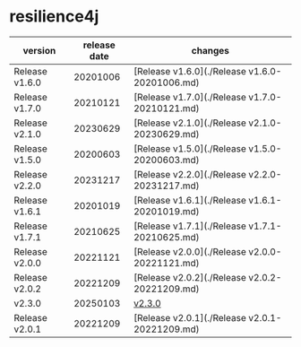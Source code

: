 # resilience4j	


|version|release date|changes|
|---|---|---|
|Release v1.6.0|20201006|[Release v1.6.0](./Release v1.6.0-20201006.md)|
|Release v1.7.0|20210121|[Release v1.7.0](./Release v1.7.0-20210121.md)|
|Release v2.1.0|20230629|[Release v2.1.0](./Release v2.1.0-20230629.md)|
|Release v1.5.0|20200603|[Release v1.5.0](./Release v1.5.0-20200603.md)|
|Release v2.2.0|20231217|[Release v2.2.0](./Release v2.2.0-20231217.md)|
|Release v1.6.1|20201019|[Release v1.6.1](./Release v1.6.1-20201019.md)|
|Release v1.7.1|20210625|[Release v1.7.1](./Release v1.7.1-20210625.md)|
|Release v2.0.0|20221121|[Release v2.0.0](./Release v2.0.0-20221121.md)|
|Release v2.0.2|20221209|[Release v2.0.2](./Release v2.0.2-20221209.md)|
|v2.3.0|20250103|[v2.3.0](./v2.3.0-20250103.md)|
|Release v2.0.1|20221209|[Release v2.0.1](./Release v2.0.1-20221209.md)|
